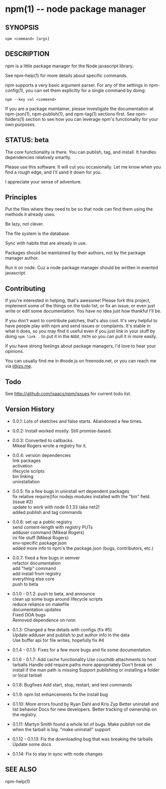 npm(1) -- node package manager
==============================

## SYNOPSIS

    npm <command> [args]

## DESCRIPTION

npm is a little package manager for the Node javascript library.

See npm-help(1) for more details about specific commands.

npm supports a very basic argument parser.  For any of the settings
in npm-config(1), you can set them explicitly for a single command by 
doing:

    npm --key val <command>

If you are a package maintainer, please investigate the documentation at
npm-json(1), npm-publish(1), and npm-tag(1) sections first.  See
npm-folders(1) section to see how you can leverage npm's functionality
for your own purposes.

## STATUS: beta

The core functionality is there.  You can publish, tag, and install.  It
handles dependencies relatively smartly.

Please use this software.  It will cut you occasionally.  Let me know when
you find a rough edge, and I'll sand it down for you.

I appreciate your sense of adventure.

## Principles

Put the files where they need to be so that node can find them using the
methods it already uses.

Be lazy, not clever.

The file system is the database.

Sync with habits that are already in use.

Packages should be maintained by their authors, not by the package manager
author.

Run it on node. Cuz a node package manager should be written in evented
javascript.

## Contributing

If you're interested in helping, that's awesome! Please fork this project,
implement some of the things on the todo list, or fix an issue, or even
just write or edit some documentation.  You have no idea just how thankful
I'll be.

If you don't want to contribute patches, that's also cool.  It's very helpful
to have people play with npm and send issues or complaints.  It's stable in
what it does, so you may find it useful even if you just link in your stuff
by doing `npm link .` to put it in the `NODE_PATH` so you can pull it in
more easily.

If you have strong feelings about package managers, I'd love to hear your
opinions.

You can usually find me in #node.js on freenode.net, or you can reach me via
i@izs.me.

## Todo

See <http://github.com/isaacs/npm/issues> for current todo list.


## Version History

* 0.0.1:
  Lots of sketches and false starts.  Abandoned a few times.

* 0.0.2:
  Install worked mostly.  Still promise-based.

* 0.0.3:
  Converted to callbacks.  
  Mikeal Rogers wrote a registry for it.

* 0.0.4:
  version dependencies  
  link packages  
  activation  
  lifecycle scripts  
  bin linking  
  uninstallation

* 0.0.5:
  fix a few bugs in uninstall wrt dependent packages  
  fix relative require()for nodejs modules installed with the "bin" field.  
  (issue #2)  
  update to work with node 0.1.33 (aka net2)  
  added publish and tag commands

* 0.0.6:
  set up a public registry  
  send content-length with registry PUTs  
  adduser command (Mikeal Rogers)  
  ini file stuff (Mikeal Rogers)  
  env-specific package.json  
  added more info to npm's the package.json (bugs, contributors, etc.)

* 0.0.7:
  fixed a few bugs in semver  
  refactor documentation  
  add "help" command  
  add install from registry  
  everything else core  
  push to beta

* 0.1.0 - 0.1.2:
  push to beta, and announce  
  clean up some bugs around lifecycle scripts  
  reduce reliance on makefile  
  documentation updates  
  Fixed DOA bugs  
  Removed dependence on ronn

* 0.1.3:
  Changed a few details with configs (fix #5)  
  Update adduser and publish to put author info in the data  
  Use buffer api for file writes, hopefully fix #4

* 0.1.4 - 0.1.5:
  Fixes for a few more bugs and fix some documentation.

* 0.1.6 - 0.1.7:
  Add cache functionality
  Use couchdb attachments to host tarballs
  Handle odd require.paths more appropriately
  Don't break on install if the man path is missing
  Support publishing or installing a folder or local tarball

* 0.1.8:
  Bugfixes
  Add start, stop, restart, and test commands

* 0.1.9:
  npm list enhancements
  fix the install bug

* 0.1.10:
  More errors found by Ryan Dahl and Kris Zyp
  Better uninstall and list behavior
  Docs for new developers.
  Better tracking of ownership on the registry.

* 0.1.11:
	Martyn Smith found a whole lot of bugs.
	Make publish not die when the tarball is big.
	"make uninstall" support

* 0.1.12 - 0.1.13:
	Fix the downloading bug that was breaking the tarballs
	Update some docs

* 0.1.14:
	Fix to stay in sync with node changes

## SEE ALSO

npm-help(1)  
